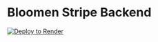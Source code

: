 # Bloomen Stripe Backend

[![Deploy to Render](https://render.com/images/deploy-to-render-button.svg)](https://render.com/deploy?repo=https://github.com/stripe/example-terminal-backend/)
